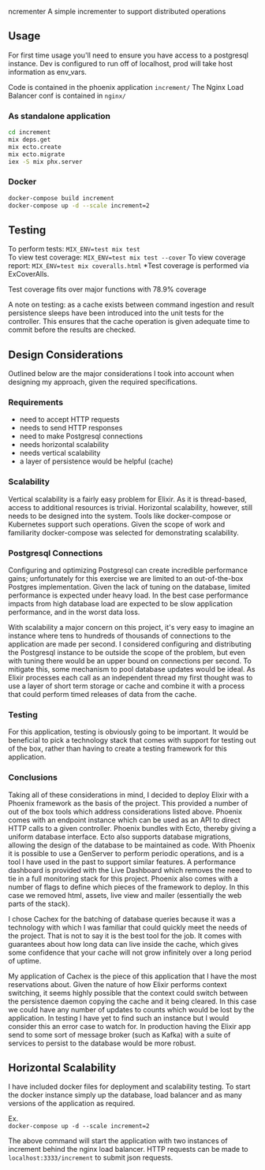 
ncrementer
A simple incrementer to support distributed operations

## Usage

For first time usage you'll need to ensure you have access to a postgresql instance. Dev is configured to run off of localhost, prod will take host information as env_vars.

Code is contained in the phoenix application ```increment/```
The Nginx Load Balancer conf is contained in ```nginx/```

### As standalone application
```bash
cd increment
mix deps.get
mix ecto.create
mix ecto.migrate
iex -S mix phx.server
```

### Docker
```bash
docker-compose build increment
docker-compose up -d --scale increment=2
```

## Testing
To perform tests: ```MIX_ENV=test mix test```  
To view test coverage: ```MIX_ENV=test mix test --cover```
To view coverage report: ```MIX_ENV=test mix coveralls.html```
*Test coverage is performed via ExCoverAlls.

Test coverage fits over major functions with 78.9% coverage

A note on testing: as a cache exists between command ingestion and result persistence sleeps have been introduced into the unit tests for the controller. This ensures that the cache operation is given adequate time to commit before the results are checked.

## Design Considerations

Outlined below are the major considerations I took into account when designing my approach, given the required specifications.

### Requirements
 - need to accept HTTP requests
 - needs to send HTTP responses
 - need to make Postgresql connections
 - needs horizontal scalability
 - needs vertical scalability
 - a layer of persistence would be helpful (cache)

### Scalability
Vertical scalability is a fairly easy problem for Elixir. As it is thread-based, access to additional resources is trivial. Horizontal scalability, however, still needs to be designed into the system. Tools like docker-compose or Kubernetes support such operations. Given the scope of work and familiarity docker-compose was selected for demonstrating scalability.

### Postgresql Connections
Configuring and optimizing Postgresql can create incredible performance gains; unfortunately for this exercise we are limited to an out-of-the-box Postgres implementation. Given the lack of tuning on the database, limited performance is expected under heavy load. In the best case performance impacts from high database load are expected to be slow application performance, and in the worst data loss. 

With scalability a major concern on this project, it's very easy to imagine an instance where tens to hundreds of thousands of connections to the application are made per second. I considered configuring and distributing the Postgresql instance to be outside the scope of the problem, but even with tuning there would be an upper bound on connections per second. To mitigate this, some mechanism to pool database updates would be ideal. As Elixir processes each call as an independent thread my first thought was to use a layer of short term storage or cache and combine it with a process that could perform timed releases of data from the cache. 

### Testing
For this application, testing is obviously going to be important. It would be beneficial to pick a technology stack that comes with support for testing out of the box, rather than having to create a testing framework for this application.

### Conclusions
Taking all of these considerations in mind, I decided to deploy Elixir with a Phoenix framework as the basis of the project. This provided a number of out of the box tools which address considerations listed above. Phoenix comes with an endpoint instance which can be used as an API to direct HTTP calls to a given controller. Phoenix bundles with Ecto, thereby giving a uniform database interface. Ecto also supports database migrations, allowing the design of the database to be maintained as code. With Phoenix it is possible to use a GenServer to perform periodic operations, and is a tool I have used in the past to support similar features. A performance dashboard is provided with the Live Dashboard which removes the need to tie in a full monitoring stack for this project. Phoenix also comes with a number of flags to define which pieces of the framework to deploy. In this case we removed html, assets, live view and mailer (essentially the web parts of the stack).

I chose Cachex for the batching of database queries because it was a technology with which I was familiar that could quickly meet the needs of the project. That is not to say it is the best tool for the job. It comes with guarantees about how long data can live inside the cache, which gives some confidence that your cache will not grow infinitely over a long period of uptime. 

My application of Cachex is the piece of this application that I have the most reservations about. Given the nature of how Elixir performs context switching, it seems highly possible that the context could switch between the persistence daemon copying the cache and it being cleared. In this case we could have any number of updates to counts which would be lost by the application. In testing I have yet to find such an instance but I would consider this an error case to watch for. In production having the Elixir app send to some sort of message broker (such as Kafka) with a suite of services to persist to the database would be more robust.

## Horizontal Scalability
I have included docker files for deployment and scalability testing. To start the docker instance simply up the database, load balancer and as many versions of the application as required.

Ex.  
```docker-compose up -d --scale increment=2```

The above command will start the application with two instances of increment behind the nginx load balancer. HTTP requests can be made to `localhost:3333/increment` to submit json requests.

